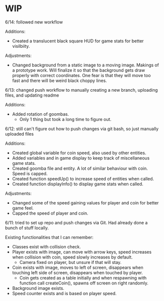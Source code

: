 # WIP


6/14: followed new workflow

Additions:

- Created a translucent black square HUD for game stats for better visilbiity.

Adjustments:

- Changed background from a static image to a moving image. Makings of a prototype work. Will finalize it
  so that the background gets draw properly with correct coordinates. One fear is that they will move too
  fast and there will be weird black choppy lines.

6/13: changed push workflow to manually creating a new branch, uploading files, and updating readme

Additions:

- Added rotation of goombas.
  - Only 1 thing but took a long time to figure out.

6/12: still can't figure out how to push changes via git bash, so just manually uploaded files

Additions:

- Created global variable for coin speed, also used by other entities.
- Added variables and in game display to keep track of miscellaneous game stats.
- Created goomba file and entity. A lot of similar behaviour with coin. Speed is capped.
- Created function speedUp() to increase speed of entities when called.
- Created function displayInfo() to display game stats when called.

Adjustments:
- Changed some of the speed gaining values for player and coin for better game feel.
- Capped the speed of player and coin.

6/11: tried to set up repo and push changes via Git. Had already done a bunch of stuff locally.

Existing functionalities that I can remember:
  
- Classes exist with collision check.
- Player exists with image, can move with arrow keys, speed increases when collision with coin, speed slowly increases by default.
  -  Camera fixed on player, but unsure if that will stay.
- Coin exists with image, moves to left of screen, disappears when touching left side of screen, disappears when touched by player.
  - Coin gets created as a table initially and when respawning with function call createCoin(), spawns off screen on right randomly.
- Background image exists.
- Speed counter exists and is based on player speed.

